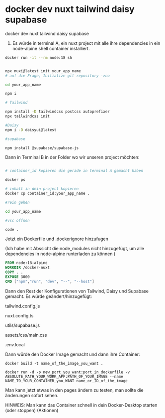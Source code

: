# docker dev nuxt tailwind daisy supabase

docker dev nuxt tailwind daisy supabase

1. Es würde in terminal A, ein nuxt project mit alle ihre dependencies in ein node-alpine shell container installiert.

```sh
docker run -it --rm node:18 sh


npx nuxi@latest init your_app_name
# auf die Frage, Initialize git repository ->no

cd your_app_name

npm i

# Tailwind

npm install -D tailwindcss postcss autoprefixer
npx tailwindcss init

#Daisy
npm i -D daisyui@latest

#supabase

npm install @supabase/supabase-js

```

Dann in Terminal B in der Folder wo wir unseren project möchten:

```sh

# container_id kopieren die gerade in terminal A gemacht haben

docker ps

# inhalt in dein project kopieren
docker cp container_id:your_app_name .

#rein gehen

cd your_app_name

#vsc offnen

code .

```

Jetzt ein Dockerfile und .dockerignore hinzufugen

(Ich habe mit Abssicht die node_modules nicht hinzugefügt, um alle dependencies in node-alpine runterladen zu können )

```dockerfile
FROM node:18-alpine
WORKDIR /docker-nuxt
COPY . .
EXPOSE 3000
CMD ["npm","run", "dev", "--", "--host"]

```

Dann den Rest der Konfigurationen von Tailwind, Daisy und Supabase gemacht. Es würde geändert/hinzugefügt:

tailwind.config.js

nuxt.config.ts

utils/supabase.js

assets/css/main.css

.env.local

Dann würde den Docker Image gemacht und dann ihre Container:

```
docker build -t name_of_the_image_you_want .

docker run -d -p new_port_you_want:port_in_dockerfile -v ABSOLUTE_PATH_YOUR_WORK_APP:PATH_OF_YOUR_IMAGE --name NAME_TO_YOUR_CONTAINER_you_WANT name_or_ID_of_the_image

```

Man kann jetzt etwas in den pages ändern zu testen, man sollte die änderungen sofort sehen.

HINWEIS: Man kann das Container schnell in dein Docker-Desktop starten (oder stoppen) (Aktionen)
